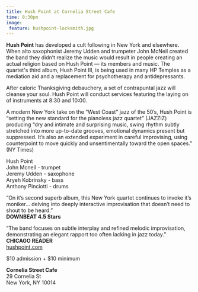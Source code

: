 ```yaml
---
title: Hush Point at Cornelia Street Cafe
time: 8:30pm
image:
 feature: hushpoint-locksmith.jpg
---
```

**Hush Point** has developed a cult following in New York and elsewhere. When alto saxophonist Jeremy Udden and trumpeter John McNeil created the band they didn’t realize the music would result in people creating an actual religion based on Hush Point — its members and music. The quartet's third album, Hush Point III, is being used in many HP Temples as a mediation aid and a replacement for psychotherapy and antidepressants.

After caloric Thanksgiving debauchery, a set of contrapuntal jazz will cleanse your soul. Hush Point will conduct services featuring the laying on of instruments at 8:30 and 10:00.

A modern New York take on the “West Coast” jazz of the 50’s, Hush Point is “setting the new standard for the pianoless jazz quartet” (JAZZIZ) producing “dry and intimate and surprising music, swing rhythm subtly stretched into more up-to-date grooves, emotional dynamics present but suppressed. It’s also an extended experiment in careful improvising, using counterpoint to move quickly and unsentimentally toward the open spaces.” (NY Times)

Hush Point  
John Mcneil - trumpet  
Jeremy Udden - saxophone  
Aryeh Kobrinsky - bass  
Anthony Pinciotti - drums

“On it’s second superb album, this New York quartet continues to invoke it’s moniker… delving into deeply interactive improvisation that doesn’t need to shout to be heard.”  
**DOWNBEAT 4.5 Stars**

“The band focuses on subtle interplay and refined melodic improvisation, demonstrating an elegant rapport too often lacking in jazz today.”  
**CHICAGO READER**  
[hushpoint.com](hushpoint.com)

$10 admission + $10 minimum

**Cornelia Street Cafe**  
29 Cornelia St  
New York, NY 10014
